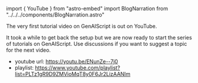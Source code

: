 import { YouTube } from "astro-embed"
import BlogNarration from "../../../components/BlogNarration.astro"

<BlogNarration />

The very first tutorial video on GenAIScript is out on YouTube.

It took a while to get back the setup but we are now ready to start the series of tutorials
on GenAIScript. Use discussions if you want to suggest a topic for the next video.

- youtube url: https://youtu.be/ENunZe--7j0
- playlist: https://www.youtube.com/playlist?list=PLTz1gR9D9ZMVioMqT8y0F6Jr2LizAANIm

<YouTube id="https://youtu.be/ENunZe--7j0" posterQuality="high" />